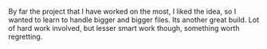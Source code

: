By far the project that I have worked on the most, I liked the idea, so I wanted to learn to handle bigger and bigger files. Its another great build. Lot of hard work involved, but lesser smart work though, something worth regretting. 
